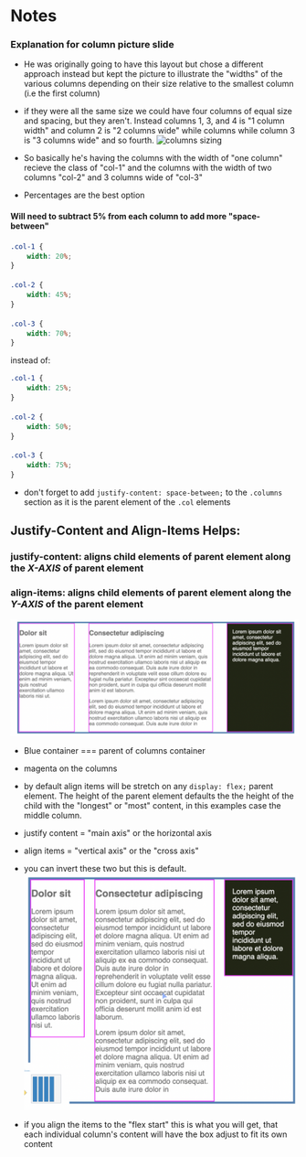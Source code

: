 # Notes

### Explanation for column picture slide
- He was originally going to have this layout but chose a different approach instead but kept the picture to illustrate the "widths" of the various columns depending on their size relative to the smallest column (i.e the first column) 
- if they were all the same size we could have four columns of equal size and spacing, but they aren't. Instead columns 1, 3, and 4 is "1 column width" and column 2 is "2 columns wide" while columns while column 3 is "3 columns wide" and so fourth. 
![columns sizing](/flex-box-howtos/project-pictures/column-width.png)

- So basically he's having the columns with the width of "one column" recieve the class of "col-1" and the columns with the width of two columns "col-2" and 3 columns wide of "col-3"
- Percentages are the best option


#### Will need to subtract 5% from each column to add more "space-between" 
```css
.col-1 {
    width: 20%;
}

.col-2 {
    width: 45%;
}

.col-3 {
    width: 70%;
}
```
instead of: 
```css
.col-1 {
    width: 25%;
}

.col-2 {
    width: 50%;
}

.col-3 {
    width: 75%;
}
```
- don't forget to add 
`justify-content: space-between;` to the `.columns` section as it is the parent element of the `.col` elements



## Justify-Content and Align-Items Helps: 

### justify-content: aligns child elements of parent element along the *X-AXIS* of parent element

### align-items: aligns child elements of parent element along the *Y-AXIS* of the parent element 

![container example](/helpful-images/justify-content-align-items-helps/layout-ex.png)

- Blue container === parent of columns container
- magenta on the columns 

- by default align items will be stretch on any `display: flex;` parent element. The height of the parent element defaults the the height of the child with the "longest" or "most" content, in this examples case the middle column. 
- justify content = "main axis" or the horizontal axis
- align items = "vertical axis" or the "cross axis" 
- you can invert these two but this is default. 
![align items to flex start example](/helpful-images/justify-content-align-items-helps/align-items-flexstart.png)
- if you align the items to the "flex start" this is what you will get, that each individual column's content will have the box adjust to fit its own content 
